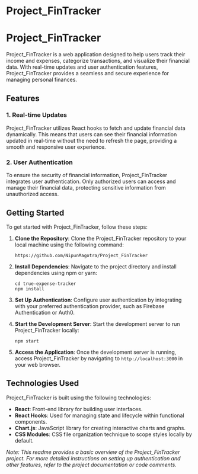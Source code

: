 # Project_FinTracker
# Project_FinTracker

Project_FinTracker is a web application designed to help users track their income and expenses, categorize transactions, and visualize their financial data. With real-time updates and user authentication features, Project_FinTracker provides a seamless and secure experience for managing personal finances.

## Features

### 1. Real-time Updates
Project_FinTracker utilizes React hooks to fetch and update financial data dynamically. This means that users can see their financial information updated in real-time without the need to refresh the page, providing a smooth and responsive user experience.

### 2. User Authentication
To ensure the security of financial information, Project_FinTracker integrates user authentication. Only authorized users can access and manage their financial data, protecting sensitive information from unauthorized access.

## Getting Started

To get started with Project_FinTracker, follow these steps:

1. **Clone the Repository**: Clone the Project_FinTracker repository to your local machine using the following command:
   ```
   https://github.com/NipunMagotra/Project_FinTracker
   ```

2. **Install Dependencies**: Navigate to the project directory and install dependencies using npm or yarn:
   ```
   cd true-expense-tracker
   npm install
   ```

3. **Set Up Authentication**: Configure user authentication by integrating with your preferred authentication provider, such as Firebase Authentication or Auth0.

4. **Start the Development Server**: Start the development server to run Project_FinTracker locally:
   ```
   npm start
   ```

5. **Access the Application**: Once the development server is running, access Project_FinTracker by navigating to `http://localhost:3000` in your web browser.

## Technologies Used

Project_FinTracker is built using the following technologies:

- **React**: Front-end library for building user interfaces.
- **React Hooks**: Used for managing state and lifecycle within functional components.
- **Chart.js**: JavaScript library for creating interactive charts and graphs.
- **CSS Modules**: CSS file organization technique to scope styles locally by default.


*Note: This readme provides a basic overview of the Project_FinTracker project. For more detailed instructions on setting up authentication and other features, refer to the project documentation or code comments.*
